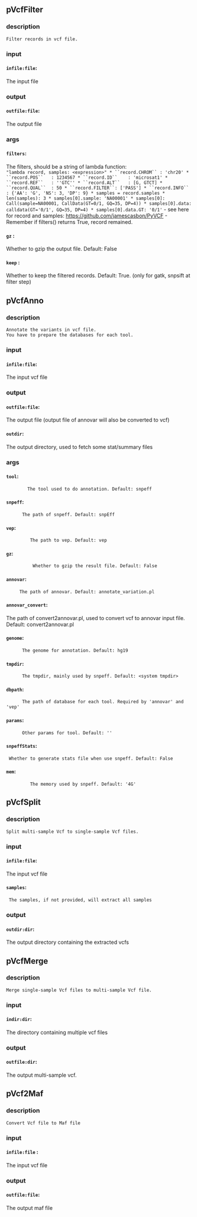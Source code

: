 
## pVcfFilter

### description
	Filter records in vcf file.

### input
#### `infile:file`:
 The input file  

### output
#### `outfile:file`:
 The output file  

### args
#### `filters`:
 The filters, should be a string of lambda function:  
		```
		"lambda record, samples: <expression>"
		* ``record.CHROM`` : 'chr20'
		* ``record.POS``   : 1234567
		* ``record.ID``    : 'microsat1'
		* ``record.REF``   : ''GTC''
		* ``record.ALT``   : [G, GTCT]
		* ``record.QUAL``  : 50
		* ``record.FILTER``: ['PASS']
		* ``record.INFO``  : {'AA': 'G', 'NS': 3, 'DP': 9}
		* samples = record.samples
		* len(samples): 3
		* samples[0].sample: 'NA00001'
		* samples[0]: Call(sample=NA00001, CallData(GT=0/1, GQ=35, DP=4))
		* samples[0].data: calldata(GT='0/1', GQ=35, DP=4)
		* samples[0].data.GT: '0/1'
		```
		- see here for record and samples: https://github.com/jamescasbon/PyVCF
		- Remember if filters() returns True, record remained.
#### `gz`     :
 Whether to gzip the output file. Default: False  
#### `keep`   :
 Whether to keep the filtered records. Default: True. (only for gatk, snpsift at filter step)  

## pVcfAnno

### description
	Annotate the variants in vcf file.
	You have to prepare the databases for each tool.

### input
#### `infile:file`:
 The input vcf file  

### output
#### `outfile:file`:
 The output file (output file of annovar will also be converted to vcf)  
#### `outdir`:
 The output directory, used to fetch some stat/summary files  

### args
#### `tool`:
            The tool used to do annotation. Default: snpeff  
#### `snpeff`:
          The path of snpeff. Default: snpEff  
#### `vep`:
             The path to vep. Default: vep  
#### `gz`:
              Whether to gzip the result file. Default: False  
#### `annovar`:
         The path of annovar. Default: annotate_variation.pl  
#### `annovar_convert`:
 The path of convert2annovar.pl, used to convert vcf to annovar input file. Default: convert2annovar.pl  
#### `genome`:
          The genome for annotation. Default: hg19  
#### `tmpdir`:
          The tmpdir, mainly used by snpeff. Default: <system tmpdir>  
#### `dbpath`:
          The path of database for each tool. Required by 'annovar' and 'vep'  
#### `params`:
          Other params for tool. Default: ''  
#### `snpeffStats`:
     Whether to generate stats file when use snpeff. Default: False  
#### `mem`:
             The memory used by snpeff. Default: '4G'  

## pVcfSplit

### description
	Split multi-sample Vcf to single-sample Vcf files.

### input
#### `infile:file`:
 The input vcf file  
#### `samples`:
     The samples, if not provided, will extract all samples  

### output
#### `outdir:dir`:
  The output directory containing the extracted vcfs  

## pVcfMerge

### description
	Merge single-sample Vcf files to multi-sample Vcf file.

### input
#### `indir:dir`:
 The directory containing multiple vcf files  

### output
#### `outfile:dir`:
  The output multi-sample vcf.  

## pVcf2Maf

### description
	Convert Vcf file to Maf file

### input
#### `infile:file` :
 The input vcf file  

### output
#### `outfile:file`:
 The output maf file  

